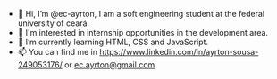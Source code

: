 - 👋 Hi, I’m @ec-ayrton, I am a soft engineering student at the federal university of ceará.
- 👀 I'm interested in internship opportunities in the development area.
- 🌱 I’m currently learning HTML, CSS and JavaScript.
- 📫 You can find me in https://www.linkedin.com/in/ayrton-sousa-249053176/ or ec.ayrton@gmail.com

<!---
ec-ayrton/ec-ayrton is a ✨ special ✨ repository because its `README.md` (this file) appears on your GitHub profile.
You can click the Preview link to take a look at your changes.
--->
